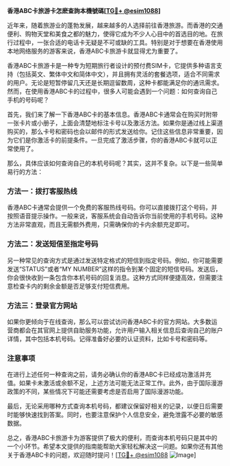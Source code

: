 **香港ABC卡旅游卡怎麽查詢本機號碼[[TG💪+ @esim1088](https://t.me/s/esim1088)]**

近年来，随着旅游业的蓬勃发展，越来越多的人选择前往香港旅游。而香港的交通便利、购物天堂和美食之都的魅力，使得它成为不少人心目中的首选目的地。在旅行过程中，一张合适的电话卡无疑是不可或缺的工具。特别是对于想要在香港使用本地网络服务的游客来说，香港ABC卡旅游卡就显得尤为重要了。

香港ABC卡旅游卡是一种专为短期旅行者设计的预付费SIM卡，它提供多种语言支持（包括英文、繁体中文和简体中文），并且拥有灵活的套餐选项，适合不同需求的用户。无论是短暂停留几天还是长期逗留数周，这种卡都能满足你的通讯需求。然而，在使用香港ABC卡的过程中，很多人可能会遇到一个问题：如何查询自己手机的号码呢？

首先，我们来了解一下香港ABC卡的基本信息。香港ABC卡通常会在购买时附带一张卡片或小册子，上面会清楚地标注卡号以及激活方法。如果你是通过线上渠道购买的，那么卡号和密码也会以邮件的形式发送给你。记住这些信息非常重要，因为它们是你激活卡的前提条件。一旦完成了激活步骤，你的香港ABC卡就可以正常使用了。

那么，具体应该如何查询自己的本机号码呢？其实，这并不复杂。以下是一些简单易行的方法：

### 方法一：拨打客服热线

香港ABC卡通常会提供一个免费的客服热线号码。你可以直接拨打这个号码，并按照语音提示操作。一般来说，客服系统会自动告诉你当前使用的手机号码。这种方法非常直观，而且无需额外费用，只需确保你的卡内余额充足即可。

### 方法二：发送短信至指定号码

另一种常见的查询方式是通过发送特定格式的短信到指定号码。例如，你可能需要发送“STATUS”或者“MY NUMBER”这样的指令到某个固定的短信号码。发送后，你会很快收到一条包含你本机号码的回复消息。这种方式同样便捷高效，但需要注意检查卡内的剩余金额是否足够支付短信费用。

### 方法三：登录官方网站

如果你更倾向于在线查询，那么可以尝试访问香港ABC卡的官方网站。大多数运营商都会在其官网上提供自助服务功能，允许用户输入相关信息后查询自己的账户详情，其中包括本机号码。记得准备好必要的认证资料，比如卡号和密码等。

### 注意事项

在进行上述任何一种查询之前，请务必确认你的香港ABC卡已经成功激活并充值。如果卡未激活或余额不足，上述方法可能无法正常工作。此外，由于国际漫游政策的不同，某些情况下可能还需要考虑是否启用了国际漫游功能。

最后，无论采用哪种方式查询本机号码，都建议保留好相关的记录，以便日后需要时能够快速找到答案。同时，也要注意保护个人信息安全，避免泄露不必要的敏感数据。

总之，香港ABC卡旅游卡为游客提供了极大的便利，而查询本机号码只是其中的一个小环节。希望本文提供的指南能帮助大家轻松解决这一问题。如果你还有其他关于香港ABC卡的问题，欢迎随时提问！[[TG💪+ @esim1088](https://t.me/s/esim1088) ![Image](https://i.postimg.cc/4NQfJmqS/Snipaste-2025-05-13-00-14-12.png)]